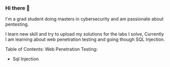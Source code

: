 ### Hi there 👋
I'm a grad student doing masters in cybersecurity and am passionate about pentesting.

I learn new skill and try to upload my solutions for the labs I solve, Currently I am learning about web penetration testing and going though SQL Injection.

Table of Contents:
Web Penetration Testing:
  - Sql Injection
<!--
**Harshad07/Harshad07** is a ✨ _special_ ✨ repository because its `README.md` (this file) appears on your GitHub profile.

Here are some ideas to get you started:

- 🔭 I’m currently working on ...
- 🌱 I’m currently learning ...
- 👯 I’m looking to collaborate on ...
- 🤔 I’m looking for help with ...
- 💬 Ask me about ...
- 📫 How to reach me: ...
- 😄 Pronouns: ...
- ⚡ Fun fact: ...
-->

